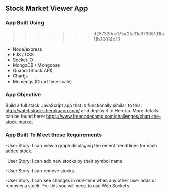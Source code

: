 ## Stock Market Viewer App

### App Built Using
>>>>>>> d257329de175a2fa31a873981d1fa11b30014c23
- Node/express
- EJS / CSS
- Socket.IO
- MongoDB / Mongoose
- Quandl (Stock API)
- Chartjs
- Momentjs (Chart time scale)

### App Objective
Build a full stack JavaScript app that is functionally similar to this: http://watchstocks.herokuapp.com/ and deploy it to Heroku. More details can be found here: https://www.freecodecamp.com/challenges/chart-the-stock-market

### App Built To Meet these Requirements

-User Story: I can view a graph displaying the recent trend lines for each added stock.

-User Story: I can add new stocks by their symbol name.

-User Story: I can remove stocks.

-User Story: I can see changes in real-time when any other user adds or removes a stock. For this you will need to use Web Sockets.
